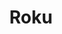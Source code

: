 ---
blog: https://blog.blah.com/
facebook: https://www.facebook.com/roku
github: rokudev
logohandle: roku
sort: roku
title: Roku
twitter: rokuplayer
website: https://www.roku.com/
wikipedia: https://en.wikipedia.org/wiki/Roku,_Inc.
---